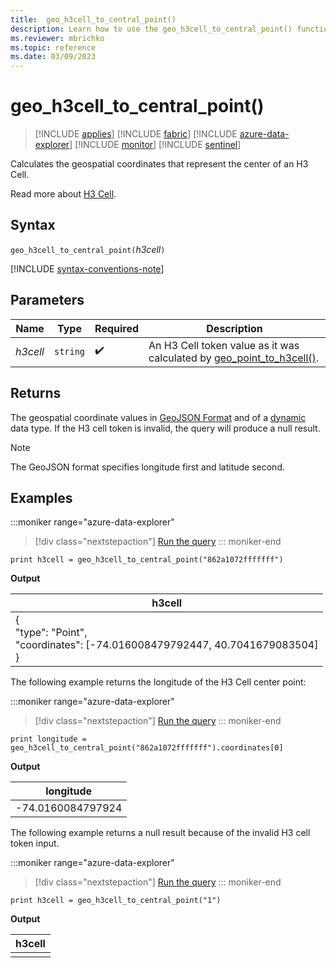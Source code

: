 ```yaml
---
title:  geo_h3cell_to_central_point()
description: Learn how to use the geo_h3cell_to_central_point() function to calculate the geospatial coordinates that represent the center of an H3 cell.
ms.reviewer: mbrichko
ms.topic: reference
ms.date: 03/09/2023
---
```

# geo_h3cell_to_central_point()

> [!INCLUDE [applies](../includes/applies-to-version/applies.md)] [!INCLUDE [fabric](../includes/applies-to-version/fabric.md)] [!INCLUDE [azure-data-explorer](../includes/applies-to-version/azure-data-explorer.md)] [!INCLUDE [monitor](../includes/applies-to-version/monitor.md)] [!INCLUDE [sentinel](../includes/applies-to-version/sentinel.md)]

Calculates the geospatial coordinates that represent the center of an H3 Cell.

Read more about [H3 Cell](https://eng.uber.com/h3/).

## Syntax

`geo_h3cell_to_central_point(`*h3cell*`)`

[!INCLUDE [syntax-conventions-note](../includes/syntax-conventions-note.md)]

## Parameters

|Name|Type|Required|Description|
|--|--|--|--|
| *h3cell* | `string` |  :heavy_check_mark: | An H3 Cell token value as it was calculated by [geo_point_to_h3cell()](geo-point-to-h3cell-function.md).|

## Returns

The geospatial coordinate values in [GeoJSON Format](https://tools.ietf.org/html/rfc7946) and of a [dynamic](scalar-data-types/dynamic.md) data type. If the H3 cell token is invalid, the query will produce a null result.

> [!NOTE]
> The GeoJSON format specifies longitude first and latitude second.

## Examples

:::moniker range="azure-data-explorer"
> [!div class="nextstepaction"]
> <a href="https://dataexplorer.azure.com/clusters/help/databases/Samples?query=H4sIAAAAAAAAAysoyswrUcgwTk7NyVGwVUhPzY+HcOJL8uOTU/NKihJz4gvygYo0lCzMjBINDcyN0iBASRMA4+TrCj0AAAA=" target="_blank">Run the query</a>
::: moniker-end

```kusto
print h3cell = geo_h3cell_to_central_point("862a1072fffffff")
```

**Output**

|h3cell|
|---|
|{<br>"type": "Point",<br>"coordinates": [-74.016008479792447, 40.7041679083504]<br>}|

The following example returns the longitude of the H3 Cell center point:

:::moniker range="azure-data-explorer"
> [!div class="nextstepaction"]
> <a href="https://dataexplorer.azure.com/clusters/help/databases/Samples?query=H4sIAAAAAAAAAysoyswrUcjJz0vPLClNSVWwVUhPzY/PME5OzcmJL8mPT07NKylKzIkvyAeq01CyMDNKNDQwN0qDACVNveT8/KKUzLzEktTiaINYALPfSvhPAAAA" target="_blank">Run the query</a>
::: moniker-end

```kusto
print longitude = geo_h3cell_to_central_point("862a1072fffffff").coordinates[0]
```

**Output**

|longitude|
|---|
|-74.0160084797924|

The following example returns a null result because of the invalid H3 cell token input.

:::moniker range="azure-data-explorer"
> [!div class="nextstepaction"]
> <a href="https://dataexplorer.azure.com/clusters/help/databases/Samples?query=H4sIAAAAAAAAAysoyswrUcgwTk7NyVGwVUhPzY+HcOJL8uOTU/NKihJz4gvygYo0lAyVNAFOq4ZHLwAAAA==" target="_blank">Run the query</a>
::: moniker-end

```kusto
print h3cell = geo_h3cell_to_central_point("1")
```

**Output**

|h3cell|
|---|
||
